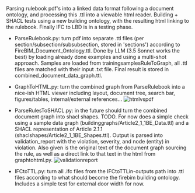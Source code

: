 Parsing rulebook pdf's into a linked data format following a document ontology, and processing this .ttl into a viewable html reader. Building + SHACL tests using a new building ontology, with the resulting html linking to the rulebook. Finally IFC to LBD is in a testing phase.

- ParseRulebook.py: turn pdf into separate .ttl files (per section/subsection/subsubsection, stored in 'sections') according to FireBIM_Document_Ontology.ttl.
Done by LLM (3.5 Sonnet works the best) by loading already done examples and using a multi-shot approach. Samples are loaded from trainingsamplesRuleToGraph, all .ttl files are matched with their input .txt file.
Final result is stored in combined_document_data_graph.ttl.

- GraphToHTML.py: turn the combined graph from ParseRulebook into a nice-ish HTML viewer including layout, document tree, search bar, figures/tables, internal/external references...
![htmlvspdf](https://github.com/user-attachments/assets/212d6412-e557-4001-9aab-dd8703513739)

- ParseRulesToSHACL.py: in the future should turn the combined document graph into shacl shapes. TODO.
For now does a simple check using a sample data graph (buildinggraphs/Article2_1_1BE_Data.ttl) and a SHACL representation of Article 2.1.1 (shaclshapes/Article2_1_1BE_Shapes.ttl).
Output is parsed into validation_report with the violation, severity, and node (entity) in violation. Also given is the original text of the document graph sourcing the rule, as well as a direct link to that text in the html from graphtohtml.py.
![validationreport](https://github.com/user-attachments/assets/e8dd0691-8196-417e-b005-7f8407703872)

- IFCtoTTL.py: turn all .ifc files from the IFCtoTTLin-outputs path into .ttl files according to what should become the firebim building ontology. Includes a simple test for external door width for now.
